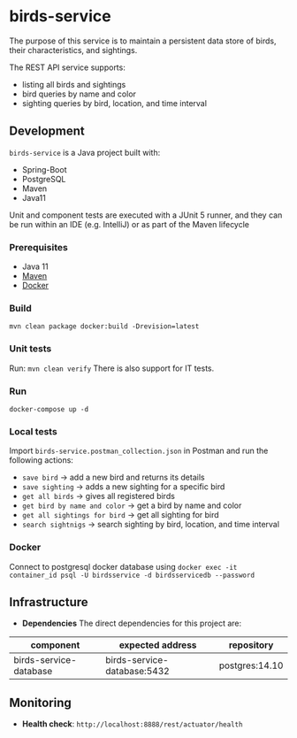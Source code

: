 # birds-service
The purpose of this service is to maintain a persistent data store of birds, their characteristics, and sightings.

The REST API service supports:
* listing all birds and sightings
* bird queries by name and color
* sighting queries by bird, location, and time interval

## Development
`birds-service` is a Java project built with:
* Spring-Boot
* PostgreSQL
* Maven
* Java11

Unit and component tests are executed with a JUnit 5 runner, and they can be run within an IDE (e.g. IntelliJ) or as part of the Maven lifecycle

### Prerequisites
* Java 11
* [Maven](https://maven.apache.org/)
* [Docker](https://www.docker.com/get-started/)

### Build
 `mvn clean package docker:build -Drevision=latest`

### Unit tests
Run: `mvn clean verify`
There is also support for IT tests.

### Run
`docker-compose up -d`

### Local tests
Import `birds-service.postman_collection.json` in Postman and run the following actions:
* `save bird`                       -> add a new bird and returns its details
* `save sighting`                   -> adds a new sighting for a specific bird
* `get all birds`                   -> gives all registered birds
* `get bird by name and color`      -> get a bird by name and color
* `get all sightings for bird`      -> get all sighting for bird
* `search sightnigs`                -> search sighting by bird, location, and time interval

### Docker
Connect to postgresql docker database using
`docker exec -it container_id psql -U birdsservice -d birdsservicedb --password`

## Infrastructure
* **Dependencies** The direct dependencies for this project are:

| component               | expected address            | repository     |
|-------------------------|-----------------------------|----------------|
| birds-service-database  | birds-service-database:5432 | postgres:14.10 |

## Monitoring
* **Health check**:
`http://localhost:8888/rest/actuator/health`
